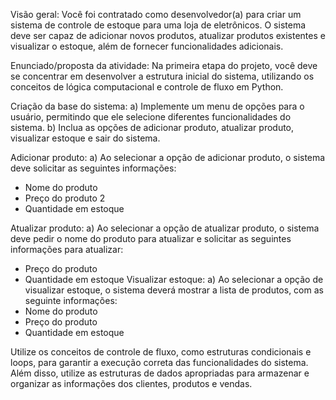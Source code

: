 Visão geral:
Você foi contratado como desenvolvedor(a) para criar um sistema de controle de
estoque para uma loja de eletrônicos. O sistema deve ser capaz de adicionar novos
produtos, atualizar produtos existentes e visualizar o estoque, além de fornecer
funcionalidades adicionais.

Enunciado/proposta da atividade:
Na primeira etapa do projeto, você deve se concentrar em desenvolver a estrutura
inicial do sistema, utilizando os conceitos de lógica computacional e controle de fluxo
em Python.

Criação da base do sistema:
a) Implemente um menu de opções para o usuário, permitindo que ele selecione
diferentes funcionalidades do sistema.
b) Inclua as opções de adicionar produto, atualizar produto, visualizar estoque e sair do
sistema.

Adicionar produto:
a) Ao selecionar a opção de adicionar produto, o sistema deve solicitar as seguintes
informações:
- Nome do produto
- Preço do produto
2
- Quantidade em estoque
 
Atualizar produto:
a) Ao selecionar a opção de atualizar produto, o sistema deve pedir o nome do produto
para atualizar e solicitar as seguintes informações para atualizar:
- Preço do produto
- Quantidade em estoque
Visualizar estoque:
a) Ao selecionar a opção de visualizar estoque, o sistema deverá mostrar a lista de
produtos, com as seguinte informações:
- Nome do produto
- Preço do produto
- Quantidade em estoque

Utilize os conceitos de controle de fluxo, como estruturas condicionais e loops, para
garantir a execução correta das funcionalidades do sistema. Além disso, utilize as
estruturas de dados apropriadas para armazenar e organizar as informações dos
clientes, produtos e vendas.

